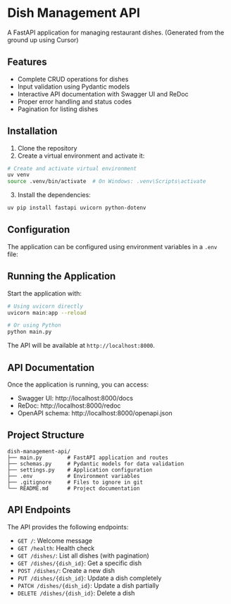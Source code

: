 # Dish Management API

A FastAPI application for managing restaurant dishes. (Generated from the ground up using Cursor)

## Features

- Complete CRUD operations for dishes
- Input validation using Pydantic models
- Interactive API documentation with Swagger UI and ReDoc
- Proper error handling and status codes
- Pagination for listing dishes

## Installation

1. Clone the repository
2. Create a virtual environment and activate it:

```bash
# Create and activate virtual environment
uv venv
source .venv/bin/activate  # On Windows: .venv\Scripts\activate
```

3. Install the dependencies:

```bash
uv pip install fastapi uvicorn python-dotenv
```

## Configuration

The application can be configured using environment variables in a `.env` file:

## Running the Application

Start the application with:

```bash
# Using uvicorn directly
uvicorn main:app --reload

# Or using Python
python main.py
```

The API will be available at `http://localhost:8000`.

## API Documentation

Once the application is running, you can access:

- Swagger UI: http://localhost:8000/docs
- ReDoc: http://localhost:8000/redoc
- OpenAPI schema: http://localhost:8000/openapi.json

## Project Structure

```
dish-management-api/
├── main.py        # FastAPI application and routes
├── schemas.py     # Pydantic models for data validation
├── settings.py    # Application configuration
├── .env           # Environment variables
├── .gitignore     # Files to ignore in git
└── README.md      # Project documentation
```

## API Endpoints

The API provides the following endpoints:

- `GET /`: Welcome message
- `GET /health`: Health check
- `GET /dishes/`: List all dishes (with pagination)
- `GET /dishes/{dish_id}`: Get a specific dish
- `POST /dishes/`: Create a new dish
- `PUT /dishes/{dish_id}`: Update a dish completely
- `PATCH /dishes/{dish_id}`: Update a dish partially
- `DELETE /dishes/{dish_id}`: Delete a dish
